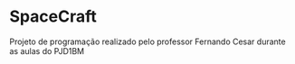 # SpaceCraft
Projeto de programação realizado pelo professor Fernando Cesar durante as aulas do PJD1BM

